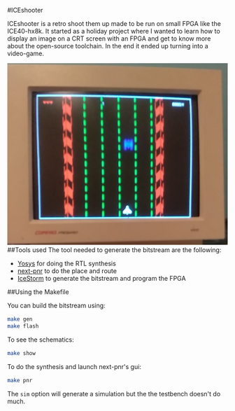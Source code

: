 #ICEshooter

ICEshooter is a retro shoot them up made to be run on small FPGA like the ICE40-hx8k.
It started as a holiday project where I wanted to learn how to display an image on a CRT screen with an FPGA and get to know more about the open-source toolchain. In the end it ended up turning into a video-game.

![](./graph/pic.png) 
##Tools used
The tool needed to generate the bitstream are the following:

* [Yosys](https://github.com/YosysHQ/yosys) for doing the RTL synthesis 
* [next-pnr](https://github.com/YosysHQ/nextpnr) to do the place and route
* [IceStorm](https://github.com/cliffordwolf/icestorm) to generate the bitstream and program the FPGA

##Using the Makefile

You can build the bitstream using:

```sh
make gen
make flash
```

To see the schematics:

```sh
make show
```

To do the synthesis and launch next-pnr's gui:

```sh
make pnr
```

The ```sim``` option will generate a simulation but the the testbench doesn't do much.
